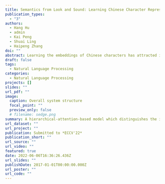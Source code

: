 ```yaml
---
title: Semantics from Look and Sound: Learning Chinese Character Representations from Function-Specific Components and Pronunciations
publication_types:
  - "3"
authors:
  - Hang Hu
  - admin
  - Kai Peng
  - Shuai Ling
  - Haipeng Zhang
doi: ""
abstract: Learning the embeddings of Chinese characters has attracted intense attention and has benefited various downstream NLP tasks. Unlike English, each Chinese character serves as a unit of semantics, with contributions from its glyph and pronunciation. Glyphs are formed by semantic and phonetic components. Previous studies exploit shared components between characters to capture the semantic connections at the character level, enhancing their embedding quality. However, they do not distinguish semantic and phonetic components. This on one hand oversimplifies the information delivered in a component as unitary and on other hand, overlooks the phonetic components’ relations with pronunciations in delivering sound-related information. In this paper, we propose a Semantic-Phonetic-Pronunciation Graph Attention (SPPGAT) model based on hierarchical attention, including node-level, sound-level, and aggregation-level attentions. Specifically, the node-level attention learns the importance between a node and its type-specific one-hop neighbors, while the sound-level attention and the aggregation-level attention jointly learn the importance value of information from each type of property. Experiments show that our model surpasses state-of-the-art approaches in common NLP tasks including named entity recognition, part of speech tagging, word segmentation, and text classification.
draft: false
tags:
  - Natural Language Processing
categories:
  - Natural Language Processing
projects: []
slides: ""
url_pdf: ""
image:
  caption: Overall system structure
  focal_point: ""
  preview_only: false
  # filename: sedge.png
summary: A hierarchical-attention-based model which distinguishes the importance of function-specific information at sub-character level.
url_dataset: ""
url_project: ""
publication: Submitted to *ECCV'22*
publication_short: ""
url_source: ""
url_video: ""
featured: true
date: 2022-06-06T16:36:26.436Z
url_slides: ""
publishDate: 2017-01-01T00:00:00.000Z
url_poster: ""
url_code: ""
---
```

